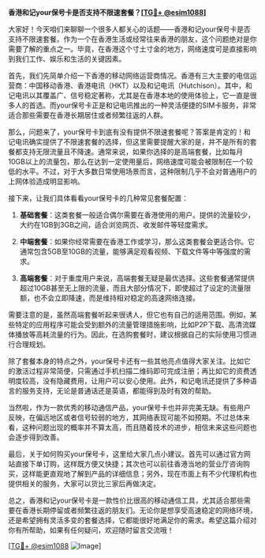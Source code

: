 **香港和记your保号卡是否支持不限速套餐？[[TG💪+ @esim1088](https://t.me/s/esim1088)]**

大家好！今天咱们来聊聊一个很多人都关心的话题——香港和记your保号卡是否支持不限速套餐。作为一个在香港生活或经常往来香港的朋友，这个问题绝对是你需要了解的重点之一。毕竟，在香港这个寸土寸金的地方，网络速度可是直接影响到我们工作、娱乐和生活的关键因素。

首先，我们先简单介绍一下香港的移动网络运营商情况。香港有三大主要的电信运营商：中国移动香港、香港电讯（HKT）以及和记电讯（Hutchison）。其中，和记电讯以其覆盖广、信号稳定著称，尤其是在香港本地的使用体验上，它一直是很多人的首选。而your保号卡正是和记电讯推出的一种灵活便捷的SIM卡服务，非常适合那些需要在香港长期居住或者频繁往返的人群。

那么，问题来了，your保号卡到底有没有提供不限速套餐呢？答案是肯定的！和记电讯确实提供了不限速套餐的选择，但这里需要提醒大家的是，并不是所有的套餐都支持无限流量且不降速。通常来说，如果你选择的是高端套餐，比如每月10GB以上的流量包，那么在达到一定使用量后，网络速度可能会被限制在一个较低的水平。不过，对于大多数日常使用场景而言，这种限制几乎不会对普通用户的上网体验造成明显影响。

接下来，让我们具体看看your保号卡的几种常见套餐配置：

1. **基础套餐**：这类套餐一般适合偶尔需要在香港使用的用户。提供的流量较少，大约在1GB到3GB之间，适合浏览网页、收发邮件等轻度需求。
   
2. **中端套餐**：如果你经常需要在香港工作或学习，那么这类套餐会更适合你。它通常包含5GB至10GB的流量，能够满足观看视频、下载文件等中等强度的需求。

3. **高端套餐**：对于重度用户来说，高端套餐无疑是最优选择。这些套餐通常提供超过10GB甚至无上限的流量，而且大部分情况下，即使超过了设定的流量限额，也不会立即降速，而是维持相对稳定的高速网络连接。

需要注意的是，虽然高端套餐听起来很诱人，但它也有自己的适用范围。例如，某些特定的应用程序可能会受到额外的流量管理措施影响，比如P2P下载、高清流媒体播放等高耗流量的行为。因此，在选购套餐时，建议根据自己的实际使用习惯进行合理规划。

除了套餐本身的特点之外，your保号卡还有一些其他亮点值得大家关注。比如它的激活过程非常简便，只需通过手机扫描二维码即可完成注册；再比如它的资费透明度较高，没有隐藏费用，让用户可以安心使用。此外，和记电讯还提供了多种语言的服务支持，无论是普通话还是英语，都能得到及时有效的帮助。

当然啦，作为一款优秀的移动通信产品，your保号卡也并非完美无缺。有些用户反映，在偏远地区或者信号较弱的地方，其网络表现可能不如预期。不过总体来看，这种问题出现的概率并不算太高，而且随着技术的进步，相信未来这些问题也会逐步得到改善。

最后，关于如何购买your保号卡，这里给大家几点小建议。首先可以通过官方网站直接下单订购，这样既方便又快捷；其次也可以前往香港当地的营业厅咨询购买，这样能更直观地了解到产品的详细信息；另外，现在市面上有不少代理机构也提供相关的服务，大家可以货比三家后再做决定。

总之，香港和记your保号卡是一款性价比很高的移动通信工具，尤其适合那些需要在香港长期停留或者频繁往返的朋友们。无论你是想享受高速稳定的网络环境，还是希望拥有灵活多变的套餐选择，它都能很好地满足你的需求。希望这篇介绍对你有所帮助，如果有任何疑问，欢迎随时留言交流哦！

[[TG💪+ @esim1088](https://t.me/s/esim1088) ![Image](https://i.postimg.cc/4NQfJmqS/Snipaste-2025-05-13-00-14-12.png)]